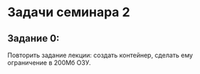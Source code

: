 # Задачи семинара 2

## Задание 0:

Повторить задание лекции: создать контейнер, сделать ему ограничение в 200Мб ОЗУ.




